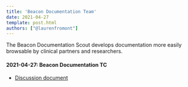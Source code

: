 ```yaml
---
title: 'Beacon Documentation Team'
date: 2021-04-27
template: post.html
authors: ["@laurenfromont"]
---
```


The Beacon Documentation Scout develops documentation more easily browsable by clinical partners and researchers.
 
<!--more-->

#### 2021-04-27: Beacon Documentation TC

* [Discussion document](https://docs.google.com/document/d/1-1EF-qwasLT6ads11PwiRBiUvy6Qepj-5wsQeAhJJ1A/edit?usp=sharing)
